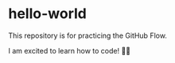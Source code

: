 # hello-world
This repository is for practicing the GitHub Flow.

I am excited to learn how to code! 👾✨
